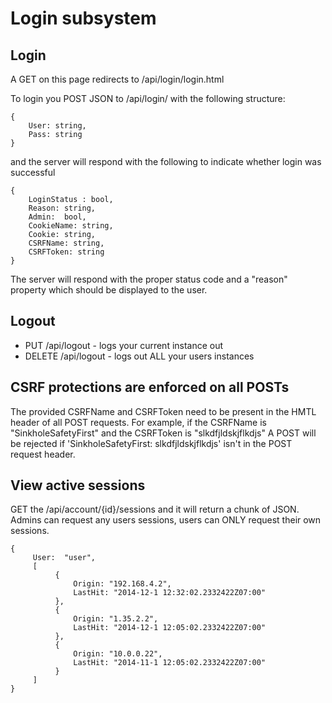# Login subsystem

## Login

A GET on this page redirects to /api/login/login.html

To login you POST JSON to /api/login/ with the following structure:
```
{
    User: string,
    Pass: string
}
```

and the server will respond with the following to indicate whether login was successful

```
{
    LoginStatus : bool,
    Reason: string,
    Admin:  bool,
    CookieName: string,
    Cookie: string,
    CSRFName: string,
    CSRFToken: string
}
```

The server will respond with the proper status code and a "reason" property which should be displayed to the user.

## Logout

* PUT /api/logout - logs your current instance out
* DELETE /api/logout - logs out ALL your users instances

## CSRF protections are enforced on all POSTs
The provided CSRFName and CSRFToken need to be present in the HMTL header of all POST requests.
For example, if the CSRFName is "SinkholeSafetyFirst" and the CSRFToken is "slkdfjldskjflkdjs"
A POST will be rejected if 'SinkholeSafetyFirst: slkdfjldskjflkdjs' isn't in the POST request header.

## View active sessions
GET the /api/account/{id}/sessions and it will return a chunk of JSON.  Admins can request any users sessions, users can ONLY request their own sessions.

```
{
     User:  "user",
     [
          {
              Origin: "192.168.4.2",
              LastHit: "2014-12-1 12:32:02.2332422Z07:00"
          },
          {
              Origin: "1.35.2.2",
              LastHit: "2014-12-1 12:05:02.2332422Z07:00"
          },
          {
              Origin: "10.0.0.22",
              LastHit: "2014-11-1 12:05:02.2332422Z07:00"
          }
     ]
}
```